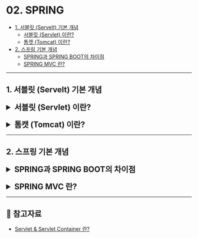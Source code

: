 # 02. SPRING

- [1. 서블릿 (Servelt) 기본 개념](#1-서블릿-servelt-기본-개념)
  - [서블릿 (Servlet) 이란?](#서블릿-servlet-이란)
  - [톰캣 (Tomcat) 이란?](#톰캣-tomcat-이란)
- [2. 스프링 기본 개념](#2-스프링-기본-개념)
  - [SPRING과 SPRING BOOT의 차이점](#스프링과-스프링-부트의-차이점)
  - [SPRING MVC 란?]()

---

## 1. 서블릿 (Servelt) 기본 개념

<details>
<summary style="font-size: 1.5em; font-weight: bold;">서블릿 (Servlet) 이란?</summary>

### 서블릿 (Servlet) 이란?
- 서블릿은 자바 EE 기술의 일환으로, 웹 서버에서 실행되는 자바 클래스로 클라이언트 요청 처리 및 그에 대한 응답을 생성하는 기술이다.

#### 서블릿의 역할
- **요청 처리**: 클라이언트의 HTTP 요청을 받아서 적절한 처리 로직(컨트롤러)을 호출한다.
- **응답 생성**: 처리 결과를 바탕으로 클라이언트에게 전송할 응답을 생성한다.
- **핸들러 매핑**: 요청 URL에 따라 어떤 컨트롤러가 호출될지를 결정한다.
- **뷰 리졸버**: 응답을 생성하기 위해 어떤 뷰를 사용할지를 결정하고, 해당 뷰를 렌더링한다.

### 서블릿의 특징
- 클라이언트의 요청에 대해 동적으로 동작하는 웹 애플리케이션 컴포넌트이다.
- HTML을 사용하여 요청에 응답한다.
- Java Thread를 이용하여 동작한다.
- MVC 패턴에서 Controller로 이용된다.
- HTTP 프로토콜 서비스를 지원하는 `javax.servlet.http.HttpServlet` 클래스를 상속받는다.
- UDP 보다 처리 속도가 느리다.
- HTML 변경 시 Servlet을 재컴파일해야 하는 단점이 있다.

### 서블릿의 동작 방식
1. 사용자(클라이언트)가 URL을 입력하면 HTTP Request가 Servlet Container로 전송한다.
2. 요청을 전송받은 Servlet Container는 HttpServletRequest, HttpServletResponse 객체를 생성한다.
3. web.xml을 기반으로 사용자가 요청한 URL이 어느 서블릿에 대한 요청인지 찾는다.
4. 해당 서블릿에서 service( ) 메서드를 호출한 후 클라이언트의 GET, POST 여부에 따라 doGet( ) 또는 doPost( )를 호출한다.
5. doGet( ) 또는 doPost( ) 메서드는 동적 페이지를 생성한 후 HttpServletResponse 객체에 응답을 보낸다.
6. 응답이 끝나면 HttpServletRequest, HttpServletResponse 두 객체를 소멸시킨다.

<details>
<summary style="font-size: 1.2em; font-weight: bold;">서블릿 컨테이너 (Servlet Container) 란?</summary>
</details>

<br>

<details>
<summary style="font-size: 1.2em; font-weight: bold;">서블릿의 생명주기</summary>
</details>

<br>

<details>
<summary style="font-size: 1.2em; font-weight: bold;">JSP (Java Server Page) 란?</summary>
</details>

</details>

<br>

<details>
<summary style="font-size: 1.5em; font-weight: bold;">톰캣 (Tomcat) 이란?</summary>

### 톰캣 (Tomcat) 이란?

</details>

---

## 2. 스프링 기본 개념

<details>
<summary style="font-size: 1.5em; font-weight: bold;">SPRING과 SPRING BOOT의 차이점</summary>

### 스프링과 스프링 부트의 차이점
#### 스프링 (SPRING) 이란?
- 스프링은 강력한 기능을 제공하는 프레임워크로, 의존성 주입(Dependency Injection), AOP(Aspect-Oriented Programming), 트랜잭션 관리, MVC(Model-View-Controller) 웹 프레임워크 등 다양한 기능을 제공한다.
- 하지만 스프링을 사용하여 애플리케이션을 개발할 때는 설정이 복잡할 수 있으며, XML 파일이나 자바 설정 클래스를 통해 많은 부분을 **수동으로 설정**해야 한다.

#### 스프링 부트 (SPRING BOOT) 란?
- 반면, 스프링 부트는 스프링을 더욱 쉽게 사용할 수 있도록 만들어진 프레임워크이다.
- 스프링 부트는 자동 설정 기능을 제공하여 개발자가 별도로 복잡한 설정을 하지 않아도 기본적인 환경을 자동으로 구성해준다.
- 예를 들어, 데이터베이스 연결이나 웹 서버 설정을 자동으로 처리해주기 때문에 개발자는 비즈니스 로직에 더 집중할 수 있다.
- 또한, 스프링 부트는 **내장 서버(톰캣, 제티 등)를 제공**하여, **별도의 서버 설정 없이도 애플리케이션을 쉽게 실행**할 수 있다.

</details>

<br>

<details>
<summary style="font-size: 1.5em; font-weight: bold;">SPRING MVC 란?</summary>
</details>

---

## 📨 참고자료
- [Servlet & Servlet Container 란?](https://mangkyu.tistory.com/14)
